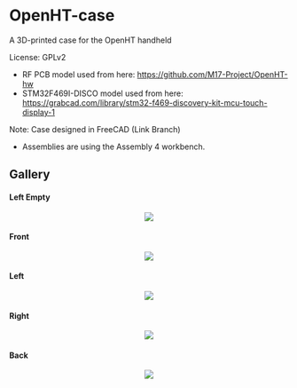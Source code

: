 # OpenHT-case
A 3D-printed case for the OpenHT handheld

License: GPLv2

* RF PCB model used from here: https://github.com/M17-Project/OpenHT-hw
* STM32F469I-DISCO model used from here: https://grabcad.com/library/stm32-f469-discovery-kit-mcu-touch-display-1

Note: Case designed in FreeCAD (Link Branch)
* Assemblies are using the Assembly 4 workbench.

## Gallery

#### Left Empty
<center><img src="https://github.com/M17-Project/OpenHT-case/blob/main/views/left_iso_empty.png"></center>

#### Front
<center><img src="https://github.com/M17-Project/OpenHT-case/blob/main/views/front_above.png"></center>

#### Left
<center><img src="https://github.com/M17-Project/OpenHT-case/blob/main/views/left_iso.png"></center>

#### Right
<center><img src="https://github.com/M17-Project/OpenHT-case/blob/main/views/right_iso.png"></center>

#### Back
<center><img src="https://github.com/M17-Project/OpenHT-case/blob/main/views/back.png"></center>
